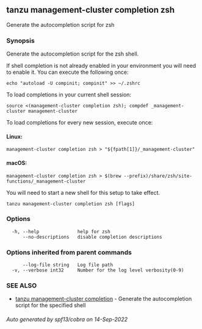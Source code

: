 ## tanzu management-cluster completion zsh

Generate the autocompletion script for zsh

### Synopsis

Generate the autocompletion script for the zsh shell.

If shell completion is not already enabled in your environment you will need
to enable it.  You can execute the following once:

	echo "autoload -U compinit; compinit" >> ~/.zshrc

To load completions in your current shell session:

	source <(management-cluster completion zsh); compdef _management-cluster management-cluster

To load completions for every new session, execute once:

#### Linux:

	management-cluster completion zsh > "${fpath[1]}/_management-cluster"

#### macOS:

	management-cluster completion zsh > $(brew --prefix)/share/zsh/site-functions/_management-cluster

You will need to start a new shell for this setup to take effect.


```
tanzu management-cluster completion zsh [flags]
```

### Options

```
  -h, --help              help for zsh
      --no-descriptions   disable completion descriptions
```

### Options inherited from parent commands

```
      --log-file string   Log file path
  -v, --verbose int32     Number for the log level verbosity(0-9)
```

### SEE ALSO

* [tanzu management-cluster completion](tanzu_management-cluster_completion.md)	 - Generate the autocompletion script for the specified shell

###### Auto generated by spf13/cobra on 14-Sep-2022
